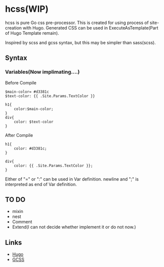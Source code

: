 # hcss(WIP)
hcss is pure Go css pre-processor. This is created for using process of site-creation with Hugo.
Generated CSS can be used in ExecuteAsTemplate(Part of Hugo Template remain).

Inspired by scss and gcss syntax, but this may be simpler than sass(scss).

## Syntax
### Variables(Now implimating....)

Before Compile

```
$main-color= #d3381c
$text-color: {{ .Site.Params.TextColor }}

h1{
    color:$main-color;
}
div{
    color: $text-color
}
```
After Compile
```
h1{
    color: #d3381c;
}

div{
    color: {{ .Site.Params.TextColor }};
}
```

Either of "=" or ":" can be used in Var definition.
newline and ";" is interpreted as end of Var definition.

## TO DO

+ mixin
+ nest
+ Comment
+ Extend(I can not decide whether implement it or do not now.)

## Links
+ [Hugo][hugo]
+ [GCSS](https://github.com/yosssi/gcss)

[hugo]: https://github.com/gohugoio/hugo